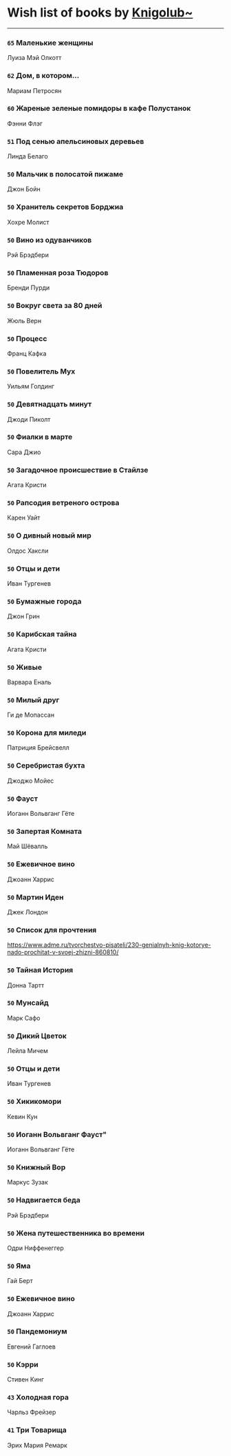 # Wish list of books by [Knigolub~](https://plus.google.com/u/0/111878597279669641685/)
---

### `65` Маленькие женщины
Луиза Мэй Олкотт

### `62` Дом, в котором...
Мариам Петросян

### `60` Жареные зеленые помидоры в кафе Полустанок
Фэнни Флэг

### `51` Под сенью апельсиновых деревьев
Линда Белаго

### `50` Мальчик в полосатой пижаме
Джон Бойн

### `50` Хранитель секретов Борджиа
Хохре Молист

### `50` Вино из одуванчиков
Рэй Брэдбери

### `50` Пламенная роза Тюдоров
Бренди Пурди

### `50` Вокруг света за 80 дней
Жюль Верн

### `50` Процесс
Франц Кафка

### `50` Повелитель Мух
Уильям Голдинг

### `50` Девятнадцать минут
Джоди Пиколт

### `50` Фиалки в марте
Сара Джио

### `50` Загадочное происшествие в Стайлзе
Агата Кристи

### `50` Рапсодия ветреного острова
Карен Уайт

### `50` О дивный новый мир
Олдос Хаксли

### `50` Отцы и дети
Иван Тургенев

### `50` Бумажные города
Джон Грин

### `50` Карибская тайна
Агата Кристи

### `50` Живые
Варвара Еналь

### `50` Милый друг
Ги де Мопассан

### `50` Корона для миледи
Патриция Брейсвелл

### `50` Серебристая бухта
Джоджо Мойес

### `50` Фауст
Иоганн Вольвганг Гёте

### `50` Запертая Комната
Май Шёвалль

### `50` Ежевичное вино
Джоанн Харрис

### `50` Мартин Иден
Джек Лондон

### `50` Список для прочтения
https://www.adme.ru/tvorchestvo-pisateli/230-genialnyh-knig-kotorye-nado-prochitat-v-svoej-zhizni-860810/

### `50` Тайная История
Донна Тартт

### `50` Мунсайд
Марк Сафо

### `50` Дикий Цветок
Лейла Мичем

### `50` Отцы и дети
Иван Тургенев

### `50` Хикикомори
Кевин Кун

### `50` Иоганн Вольвганг Фауст"
Иоганн Вольвганг Гёте

### `50` Книжный Вор
Маркус Зузак

### `50` Надвигается беда
Рэй Брэдбери

### `50` Жена путешественника во времени
Одри Ниффенеггер

### `50` Яма
Гай Берт

### `50` Ежевичное вино
Джоанн Харрис

### `50` Пандемониум
Евгений Гаглоев

### `50` Кэрри
Стивен Кинг

### `43` Холодная гора
Чарльз Фрейзер

### `41` Три Товарища
Эрих Мария Ремарк


